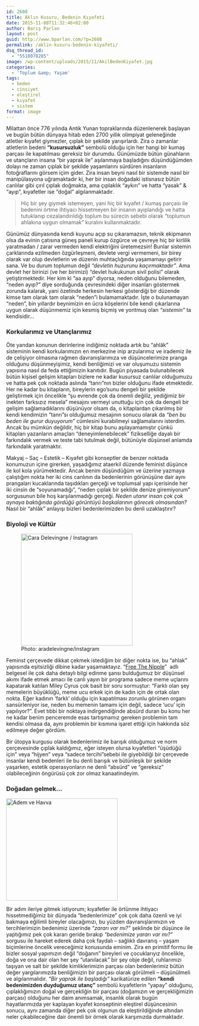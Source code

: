 ```yaml
---
id: 2608
title: Aklın Kusuru, Bedenin Kıyafeti
date: 2015-11-08T11:32:46+02:00
author: Barış Parlan
layout: post
guid: http://www.bparlan.com/?p=2608
permalink: /aklin-kusuru-bedenin-kiyafeti/
dsq_thread_id:
  - "5518078285"
image: /wp-content/uploads/2015/11/AkilBedenKiyafet.jpg
categories:
  - 'Toplum &amp; Yaşam'
tags:
  - beden
  - cinsiyet
  - eleştirel
  - kıyafet
  - sistem
format: image
---
```

<div class="ttr_start">
</div>

Milattan önce 776 yılında Antik Yunan topraklarında düzenlenerek başlayan ve bugün bütün dünyaya hitab eden 2700 yıllık olimpiyat geleneğinde atletler kıyafet giymezler, çıplak bir şekilde yarışırlardı. Zira o zamanlar atletlerin bedeni **&#8220;kusursuzluk&#8221;** sembolü olduğu için her hangi bir kumaş parçası ile kapatılması gereksiz bir durumdu. Günümüzde bütün günahların ve utançların insana &#8220;bir yaprak ile&#8221; aşılanmaya başladığını düşündüğümden dolayı ne zaman çıplak bir şekilde yaşamlarını sürdüren insanların fotoğraflarını görsem içim gider. Zira insan beyni nasıl bir sistemde nasıl bir manipülasyona uğramaktadır ki, her bir insan doğadaki istisnasız bütün canlılar gibi çırıl çıplak doğmakta, ama çıplaklık &#8220;aykırı&#8221; ve hatta &#8220;yasak&#8221; & &#8220;ayıp&#8221;, kıyafetler ise &#8220;doğal&#8221; algılanmaktadır.

> Hiç bir şey giymek istemeyen, yani hiç bir kıyafet / kumaş parçası ile bedenini örtme ihtiyacı hissetmeyen bir insanın ayıplandığı ve hatta tutuklanıp cezalandırıldığı toplum bu sürecin sebebi olarak &#8220;toplumun ahlakına uygun olmamak&#8221; kuralını kullanmaktadır.

Günümüz dünyasında kendi kuyunu açıp su çıkaramazsın, teknik ekipmanın olsa da evinin çatısına güneş paneli kurup özgürce ve çevreye hiç bir kirlilik yaratmadan / zarar vermeden kendi elektriğini üretemezsin! Bunlar sistemin çarklarında ezilmeden özgürleşmeni, devlete vergi vermemeni, bir birey olarak var olup devletlerin ve düzenin muhtaçlığında yaşamamayı getirir sana. Ve bu durum toplumun değil _&#8220;devletin huzurunu kaçırmaktadır&#8221;_. Ama devlet her birinizi (ve her birimizi) &#8220;devlet hukukunun sivil polisi&#8221; olarak yetiştirmektedir. Her kim ki &#8220;aa ayıp&#8221; diyorsa, neden olduğunu bilemeden, &#8220;neden ayıp?&#8221; diye sorduğunda çevresindeki diğer insanları göstermek zorunda kalarak, yani özetinde herkesin herkesi gösterdiği bir düzende kimse tam olarak tam olarak &#8220;neden&#8221;i bulamamaktadır. İşte o bulunamayan &#8220;neden&#8221;, bin yıllardır beynimizin en ücra köşelerini bile kendi çıkarlarına uygun olarak düşünmemiz için kesmiş biçmiş ve yontmuş olan _&#8220;sistemin&#8221;_ ta kendisidir&#8230;

### Korkularımız ve Utançlarımız

Öte yandan konunun derinlerine indiğimiz noktada artık bu &#8220;ahlâk&#8221; sisteminin kendi korkularımızın en merkezine inip arzularımız ve irademiz ile de çelişiyor olmasına rağmen davranışlarımıza ve düşüncelerimize pranga olduğunu düşünmeyişimiz, kendi benliğimizi ve var oluşumuzu sistemin yapısına nasıl da feda ettiğimizin kanıtıdır. Bugün piyasada bulunabilecek bütün kişisel gelişim kitapları bizlere ne kadar kusursuz canlılar olduğumuzu ve hatta pek çok noktada aslında &#8220;tanrı&#8221;nın bizler olduğunu ifade etmektedir. Her ne kadar bu kitapların, bireylerin ego&#8217;sunu dengeli bir şekilde geliştirmek için öncelikle &#8220;şu evrende çok da önemli değiliz, yediğimiz bir inekten farksızız mesela&#8221; mesajını vermeyi unuttuğu için çok da dengeli bir gelişim sağlamadıklarını düşünüyor olsam da, o kitaplardan çıkarılmış bir kendi kendimizin &#8220;tanrı&#8221;sı olduğumuz mesajının sonucu olarak da _&#8220;ben bu beden ile gurur duyuyorum&#8221;_ cümlesini kurabilmeyi sağlamalarını isterdim. Ancak bu mümkün değildir, hiç bir kitap bunu aşılayamamıştır çünkü kitapları yazanların amaçları &#8220;deneyimlenebilecek&#8221; fizikselliğe dayalı bir farkındalık vermek ve teste tabi tutulmak değil, bütünüyle düşünsel anlamda farkındalık yaratmaktır.

Makyaj &#8211; Saç &#8211; Estetik &#8211; Kıyafet gibi konseptler de benzer noktada konumuzun içine girerken, yaşadığımız ataerkil düzende feminist düşünce ile kol kola yürümektedir. Ancak benim düşündüğüm ve üzerine yazmaya çalıştığım nokta her iki cins canlının da bedenlerinin görünüşüne dair aynı prangaları kucaklarında taşıdıkları gerçeği ve toplumsal yapı içerisinde her iki cinsin de &#8220;soyunamadığı&#8221;, &#8220;neden çıplak bir şekilde denize giremiyorum&#8221; sorgusunun bile hoş karşılanmadığı gerçeği. _Neden utanır insan çok çok aynaya baktığında gördüğü görüntüyü başkalarının görecek olmasından?_ Nasıl bir &#8220;ahlâk&#8221; anlayışı bizleri bedenlerimizden bu denli uzaklaştırır?

### Biyoloji ve Kültür

<figure id="attachment_2609" aria-describedby="caption-attachment-2609" style="width: 300px" class="wp-caption alignright"><img class="wp-image-2609 size-medium" src="https://i0.wp.com/www.bparlan.com/wp-content/uploads/2015/11/Cara-Delevingne.png?resize=300%2C300" alt="Cara Delevingne / Instagram" width="300" height="300" srcset="https://i0.wp.com/www.bparlan.com/wp-content/uploads/2015/11/Cara-Delevingne.png?resize=300%2C300 300w, https://i0.wp.com/www.bparlan.com/wp-content/uploads/2015/11/Cara-Delevingne.png?resize=150%2C150 150w, https://i0.wp.com/www.bparlan.com/wp-content/uploads/2015/11/Cara-Delevingne.png?resize=498%2C500 498w, https://i0.wp.com/www.bparlan.com/wp-content/uploads/2015/11/Cara-Delevingne.png?resize=160%2C160 160w, https://i0.wp.com/www.bparlan.com/wp-content/uploads/2015/11/Cara-Delevingne.png?resize=320%2C320 320w, https://i0.wp.com/www.bparlan.com/wp-content/uploads/2015/11/Cara-Delevingne.png?w=615 615w" sizes="(max-width: 300px) 100vw, 300px" data-recalc-dims="1" /><figcaption id="caption-attachment-2609" class="wp-caption-text">Photo: aradelevingne/instagram</figcaption></figure>

Feminst çerçevede dikkat çekmek istediğim bir diğer nokta ise, bu &#8220;ahlak&#8221; yapısında eşitsizliği dibine kadar yaşamaktayız. &#8220;<a href="http://freethenipple.com/" target="_blank">Free The Nipple</a>&#8221;  adlı belgesel ile çok daha detaylı bilgi edinme şansı bulduğumuz bir düşünsel akımı ifade etmek amacı ile canlı yayın bir programa sadece meme uçlarını kapatarak katılan Miley Cyrus çok basit bir soru sormuştur: &#8220;Farklı olan şey memelerin büyüklüğü, meme ucu erkek için de kadın için de ortak olan nokta. Eğer kadının &#8216;farklı&#8217; olduğu için kapatılması zorunlu görünen organı sansürleniyor ise, neden bu memenin tamamı için değil, sadece &#8216;ucu&#8217; için yapılıyor?&#8221;. Evet tıbbi bir noktaya indirgendiğinde absürd duran bu konu her ne kadar benim penceremde esas tartışmamız gereken problemin tam kendisi olmasa da, aynı problemin bir kısmına işaret ettiği için hakkında söz edilmeye değer gördüm.

Bir ütopya kurgusu olarak bedenlerimiz ile barışık olduğumuz ve norm çerçevesinde çıplak kaldığımız, eğer isteyen olursa kıyafetleri &#8220;üşüdüğü için&#8221; veya &#8220;hijyen&#8221; veya &#8220;sadece tercihi&#8221;sebebi ile giyebildiği bir çerçevede insanlar kendi bedenleri ile bu denli barışık ve bütünleşik bir şekilde yaşarken, estetik operasyonların ne denli &#8220;absürd&#8221; ve &#8220;gereksiz&#8221; olabileceğinin öngürüsü çok zor olmaz kanaatindeyim.

### Doğadan gelmek&#8230;

<img class="alignleft wp-image-2610 size-medium" src="https://i1.wp.com/www.bparlan.com/wp-content/uploads/2015/11/pic-adam-and-eve-overdressed.jpg?resize=300%2C274" alt="Adem ve Havva" width="300" height="274" srcset="https://i1.wp.com/www.bparlan.com/wp-content/uploads/2015/11/pic-adam-and-eve-overdressed.jpg?resize=300%2C274 300w, https://i1.wp.com/www.bparlan.com/wp-content/uploads/2015/11/pic-adam-and-eve-overdressed.jpg?w=444 444w" sizes="(max-width: 300px) 100vw, 300px" data-recalc-dims="1" /> 

Bir adım ileriye gitmek istiyorum; kıyafetler ile örtünme ihtiyacı hissetmediğimiz bir dünyada &#8220;bedenlerimize&#8221; çok çok daha özenli ve iyi bakmaya eğilimli bireyler olacağımızı, bu yüzden davranışlarımızın ve tercihlerimizin bedenimiz üzerinde _&#8220;zararı var mı?&#8221;_ şeklinde bir düşünce ile yaptığımız pek çok kararı geride bırakıp _&#8220;bedenimize yararı var mı?&#8221;_ sorgusu ile hareket ederek daha çok faydalı &#8211; sağlıklı davranış &#8211; yaşam biçimlerine öncelik vereceğimiz konusunda eminim. Zira en primitif formu ile bizler sosyal yapımızın değil &#8220;doğanın&#8221; bireyleri ve çocuklarıyız öncelikle, doğa ve ona dair olan her şey &#8220;utanılacak&#8221; bir şey obje değil, ruhlarımızı taşıyan ve salt bir şekilde kimliklerimizin parçası olan bedenlerimiz bütün değer yargılarımızda benliğimizin bir parçası olarak görülmeli &#8211; düşünülmeli ve algılanmalıdır. _&#8220;Bir yaprak ile başladığı&#8221;_ karikatürize edilen **&#8220;kendi bedenimizden duyduğumuz utanç&#8221;** sembolü kıyafetlerin &#8220;yapay&#8221; olduğunu, çıplaklığımızın doğal ve gerçekliğin bir parçası (doğamızın ve gerçekliğimizin parçası) olduğunu her daim anımsamak, insanlık olarak bugün hayatlarımızda yer kaplayan kıyafet konseptinin eleştirel düşüncesinin sonucu, aynı zamanda diğer pek çok olgunun da eleştirildiğinde altından neler çıkabileceğine dair önemli bir örnek olarak karşımızda durmaktadır.

<div class="ttr_end">
</div>